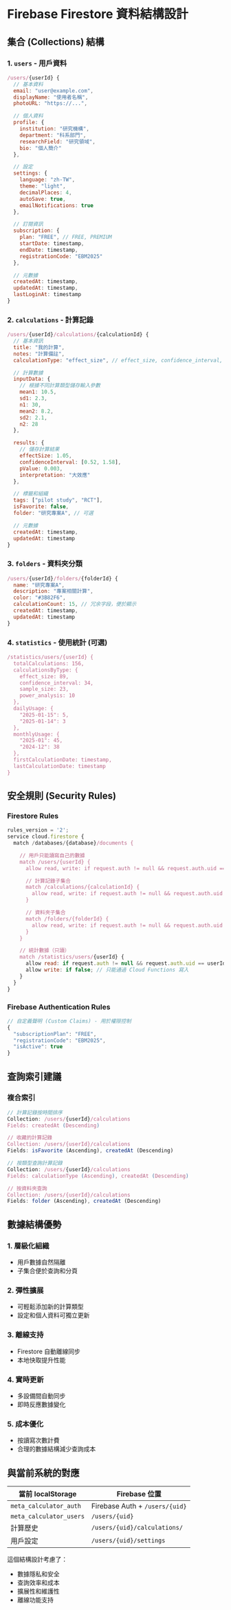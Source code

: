 # Firebase Firestore 資料結構設計

## 集合 (Collections) 結構

### 1. `users` - 用戶資料
```javascript
/users/{userId} {
  // 基本資料
  email: "user@example.com",
  displayName: "使用者名稱",
  photoURL: "https://...",

  // 個人資料
  profile: {
    institution: "研究機構",
    department: "科系部門",
    researchField: "研究領域",
    bio: "個人簡介"
  },

  // 設定
  settings: {
    language: "zh-TW",
    theme: "light",
    decimalPlaces: 4,
    autoSave: true,
    emailNotifications: true
  },

  // 訂閱資訊
  subscription: {
    plan: "FREE", // FREE, PREMIUM
    startDate: timestamp,
    endDate: timestamp,
    registrationCode: "EBM2025"
  },

  // 元數據
  createdAt: timestamp,
  updatedAt: timestamp,
  lastLoginAt: timestamp
}
```

### 2. `calculations` - 計算記錄
```javascript
/users/{userId}/calculations/{calculationId} {
  // 基本資訊
  title: "我的計算",
  notes: "計算備註",
  calculationType: "effect_size", // effect_size, confidence_interval, sample_size, power_analysis

  // 計算數據
  inputData: {
    // 根據不同計算類型儲存輸入參數
    mean1: 10.5,
    sd1: 2.3,
    n1: 30,
    mean2: 8.2,
    sd2: 2.1,
    n2: 28
  },

  results: {
    // 儲存計算結果
    effectSize: 1.05,
    confidenceInterval: [0.52, 1.58],
    pValue: 0.003,
    interpretation: "大效應"
  },

  // 標籤和組織
  tags: ["pilot study", "RCT"],
  isFavorite: false,
  folder: "研究專案A", // 可選

  // 元數據
  createdAt: timestamp,
  updatedAt: timestamp
}
```

### 3. `folders` - 資料夾分類
```javascript
/users/{userId}/folders/{folderId} {
  name: "研究專案A",
  description: "專案相關計算",
  color: "#3B82F6",
  calculationCount: 15, // 冗余字段，便於顯示
  createdAt: timestamp,
  updatedAt: timestamp
}
```

### 4. `statistics` - 使用統計 (可選)
```javascript
/statistics/users/{userId} {
  totalCalculations: 156,
  calculationsByType: {
    effect_size: 89,
    confidence_interval: 34,
    sample_size: 23,
    power_analysis: 10
  },
  dailyUsage: {
    "2025-01-15": 5,
    "2025-01-14": 3
  },
  monthlyUsage: {
    "2025-01": 45,
    "2024-12": 38
  },
  firstCalculationDate: timestamp,
  lastCalculationDate: timestamp
}
```

## 安全規則 (Security Rules)

### Firestore Rules
```javascript
rules_version = '2';
service cloud.firestore {
  match /databases/{database}/documents {

    // 用戶只能讀寫自己的數據
    match /users/{userId} {
      allow read, write: if request.auth != null && request.auth.uid == userId;

      // 計算記錄子集合
      match /calculations/{calculationId} {
        allow read, write: if request.auth != null && request.auth.uid == userId;
      }

      // 資料夾子集合
      match /folders/{folderId} {
        allow read, write: if request.auth != null && request.auth.uid == userId;
      }
    }

    // 統計數據（只讀）
    match /statistics/users/{userId} {
      allow read: if request.auth != null && request.auth.uid == userId;
      allow write: if false; // 只能通過 Cloud Functions 寫入
    }
  }
}
```

### Firebase Authentication Rules
```javascript
// 自定義聲明 (Custom Claims) - 用於權限控制
{
  "subscriptionPlan": "FREE",
  "registrationCode": "EBM2025",
  "isActive": true
}
```

## 查詢索引建議

### 複合索引
```javascript
// 計算記錄按時間排序
Collection: /users/{userId}/calculations
Fields: createdAt (Descending)

// 收藏的計算記錄
Collection: /users/{userId}/calculations
Fields: isFavorite (Ascending), createdAt (Descending)

// 按類型查詢計算記錄
Collection: /users/{userId}/calculations
Fields: calculationType (Ascending), createdAt (Descending)

// 按資料夾查詢
Collection: /users/{userId}/calculations
Fields: folder (Ascending), createdAt (Descending)
```

## 數據結構優勢

### 1. **層級化組織**
- 用戶數據自然隔離
- 子集合便於查詢和分頁

### 2. **彈性擴展**
- 可輕鬆添加新的計算類型
- 設定和個人資料可獨立更新

### 3. **離線支持**
- Firestore 自動離線同步
- 本地快取提升性能

### 4. **實時更新**
- 多設備間自動同步
- 即時反應數據變化

### 5. **成本優化**
- 按讀寫次數計費
- 合理的數據結構減少查詢成本

## 與當前系統的對應

| 當前 localStorage | Firebase 位置 |
|------------------|--------------|
| `meta_calculator_auth` | Firebase Auth + `/users/{uid}` |
| `meta_calculator_users` | `/users/{uid}` |
| 計算歷史 | `/users/{uid}/calculations/` |
| 用戶設定 | `/users/{uid}/settings` |

這個結構設計考慮了：
- 數據隱私和安全
- 查詢效率和成本
- 擴展性和維護性
- 離線功能支持